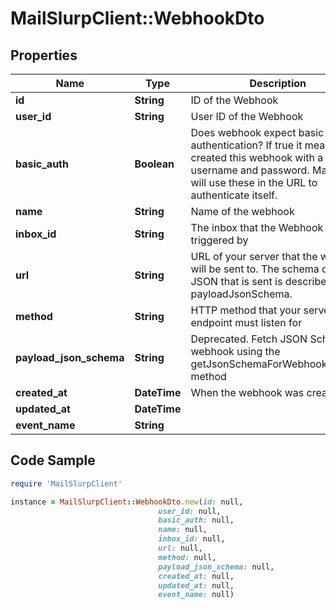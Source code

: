 # MailSlurpClient::WebhookDto

## Properties

Name | Type | Description | Notes
------------ | ------------- | ------------- | -------------
**id** | **String** | ID of the Webhook | [optional] 
**user_id** | **String** | User ID of the Webhook | [optional] 
**basic_auth** | **Boolean** | Does webhook expect basic authentication? If true it means you created this webhook with a username and password. MailSlurp will use these in the URL to authenticate itself. | [optional] 
**name** | **String** | Name of the webhook | [optional] 
**inbox_id** | **String** | The inbox that the Webhook will be triggered by | [optional] 
**url** | **String** | URL of your server that the webhook will be sent to. The schema of the JSON that is sent is described by the payloadJsonSchema. | [optional] 
**method** | **String** | HTTP method that your server endpoint must listen for | [optional] 
**payload_json_schema** | **String** | Deprecated. Fetch JSON Schema for webhook using the getJsonSchemaForWebhookPayload method | [optional] 
**created_at** | **DateTime** | When the webhook was created | [optional] 
**updated_at** | **DateTime** |  | [optional] 
**event_name** | **String** |  | [optional] 

## Code Sample

```ruby
require 'MailSlurpClient'

instance = MailSlurpClient::WebhookDto.new(id: null,
                                 user_id: null,
                                 basic_auth: null,
                                 name: null,
                                 inbox_id: null,
                                 url: null,
                                 method: null,
                                 payload_json_schema: null,
                                 created_at: null,
                                 updated_at: null,
                                 event_name: null)
```



